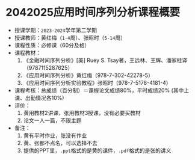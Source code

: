 # 2042025应用时间序列分析课程概要

+ 授课学期：`2023-2024`学年第二学期
+ 授课教师：黄红梅（`1-4`周）、张昭时（`5-14`周）
+ 课程性质：必修课（60分及格）
+ 课程教材：
  1. 《金融时间序列分析》[美] Ruey S. Tsay著，王远林、王辉、潘家柱译（9787115287625）
  2. 《应用时间序列分析》黄红梅（978-7-302-42278-5）
  3. 《应用时间序列分析实验教程》张昭时（978-7-5178-4181-4）
+ 课程考核：总成绩（百分制）＝课程论文成绩80%，平时成绩20% (其中上课、出勤情况各10%)
+ 评价：
  1. 黄用教材2讲课，张用教材3授课，没有必要买教材
  2. 论文一人一篇，不限主题
+ 备注：
  1. 黄有平时作业，张没有作业
  2. 黄、张都不点名，可以选择不去
  3. 提供的PPT里，`.ppt`格式的是黄的课件，`.pdf`格式的是张的讲义
